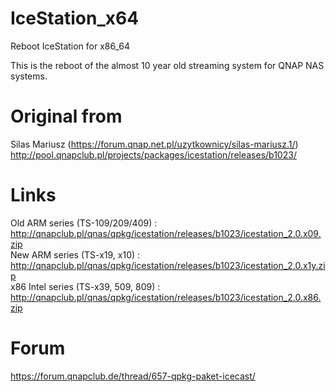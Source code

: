 # IceStation_x64
Reboot IceStation for x86_64

This is the reboot of the almost 10 year old streaming system for QNAP NAS systems.


# Original from
Silas Mariusz (https://forum.qnap.net.pl/uzytkownicy/silas-mariusz.1/) \
http://pool.qnapclub.pl/projects/packages/icestation/releases/b1023/

# Links
Old ARM series (TS-109/209/409) : http://qnapclub.pl/qnas/qpkg/icestation/releases/b1023/icestation_2.0.x09.zip \
New ARM series (TS-x19, x10) : http://qnapclub.pl/qnas/qpkg/icestation/releases/b1023/icestation_2.0.x1y.zip \
x86 Intel series (TS-x39, 509, 809) : http://qnapclub.pl/qnas/qpkg/icestation/releases/b1023/icestation_2.0.x86.zip

# Forum
https://forum.qnapclub.de/thread/657-qpkg-paket-icecast/
